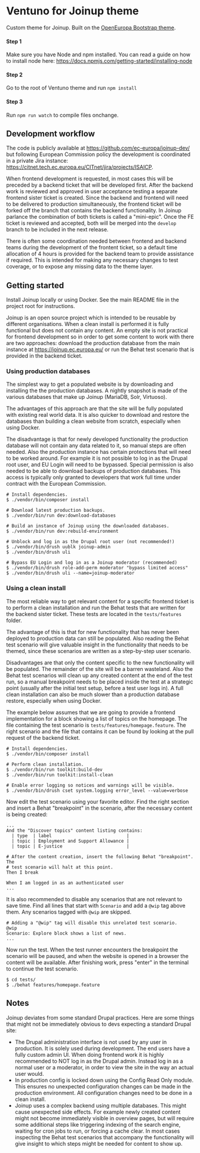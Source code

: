 # Ventuno for Joinup theme

Custom theme for Joinup. Built on the [OpenEuropa Bootstrap
theme](https://github.com/openeuropa/oe_bootstrap_theme).

#### Step 1
Make sure you have Node and npm installed.
You can read a guide on how to install node here:
https://docs.npmjs.com/getting-started/installing-node

#### Step 2
Go to the root of Ventuno theme and run `npm install`

#### Step 3
Run `npm run watch` to compile files onchange.

## Development workflow

The code is publicly available at https://github.com/ec-europa/joinup-dev/ but
following European Commission policy the development is coordinated in a private
Jira instance: https://citnet.tech.ec.europa.eu/CITnet/jira/projects/ISAICP.

When frontend development is requested, in most cases this will be preceded by a
backend ticket that will be developed first. After the backend work is reviewed
and approved in user acceptance testing a separate frontend sister ticket is
created. Since the backend and frontend will need to be delivered to production
simultaneously, the frontend ticket will be forked off the branch that contains
the backend functionality. In Joinup parlance the combination of both tickets is
called a "mini-epic". Once the FE ticket is reviewed and accepted, both will be
merged into the `develop` branch to be included in the next release.

There is often some coordination needed between frontend and backend teams
during the development of the frontent ticket, so a default time allocation of 4
hours is provided for the backend team to provide assistance if required. This
is intended for making any necessary changes to test coverage, or to expose any
missing data to the theme layer.


## Getting started

Install Joinup locally or using Docker. See the main README file in the project
root for instructions.

Joinup is an open source project which is intended to be reusable by different
organisations. When a clean install is performed it is fully functional but does
not contain any content. An empty site is not practical for frontend development
so in order to get some content to work with there are two approaches: download
the production database from the main instance at https://joinup.ec.europa.eu/
or run the Behat test scenario that is provided in the backend ticket.

### Using production databases

The simplest way to get a populated website is by downloading and installing the
the production databases. A nightly snapshot is made of the various databases
that make up Joinup (MariaDB, Solr, Virtuoso).

The advantages of this approach are that the site will be fully populated with
existing real world data. It is also quicker to download and restore the
databases than building a clean website from scratch, especially when using
Docker.

The disadvantage is that for newly developed functionality the production
database will not contain any data related to it, so manual steps are often
needed. Also the production instance has certain protections that will need to
be worked around. For example it is not possible to log in as the Drupal root
user, and EU Login will need to be bypassed. Special permission is also needed
to be able to download backups of production databases. This access is typically
only granted to developers that work full time under contract with the European
Commission.

```shell
# Install dependencies.
$ ./vendor/bin/composer install

# Download latest production backups.
$ ./vendor/bin/run dev:download-databases

# Build an instance of Joinup using the downloaded databases.
$ ./vendor/bin/run dev:rebuild-environment

# Unblock and log in as the Drupal root user (not recommended!)
$ ./vendor/bin/drush uublk joinup-admin
$ ./vendor/bin/drush uli

# Bypass EU Login and log in as a Joinup moderator (recommended)
$ ./vendor/bin/drush role-add-perm moderator "bypass limited access"
$ ./vendor/bin/drush uli --name=joinup-moderator
```

### Using a clean install

The most reliable way to get relevant content for a specific frontend ticket is
to perform a clean installation and run the Behat tests that are written for the
backend sister ticket. These tests are located in the `tests/features` folder.

The advantage of this is that for new functionality that has never been deployed
to production data can still be populated. Also reading the Behat test scenario
will give valuable insight in the functionality that needs to be themed, since
these scenarios are written as a step-by-step user scenario.

Disadvantages are that only the content specific to the new functionality will
be populated. The remainder of the site will be a barren wasteland. Also the
Behat test scenarios will clean up any created content at the end of the test
run, so a manual breakpoint needs to be placed inside the test at a strategic
point (usually after the initial test setup, before a test user logs in). A full
clean installation can also be much slower than a production database restore,
especially when using Docker.

The example below assumes that we are going to provide a frontend implementation
for a block showing a list of topics on the homepage. The file containing the
test scenario is `tests/features/homepage.feature`. The right scenario and the
file that contains it can be found by looking at the pull request of the backend
ticket.

```shell
# Install dependencies.
$ ./vendor/bin/composer install

# Perform clean installation.
$ ./vendor/bin/run toolkit:build-dev
$ ./vendor/bin/run toolkit:install-clean

# Enable error logging so notices and warnings will be visible.
$ ./vendor/bin/drush cset system.logging error_level --value=verbose
```

Now edit the test scenario using your favorite editor. Find the right section
and insert a Behat "breakpoint" in the scenario, after the necessary content is
being created:

```gherkin
...
And the "Discover topics" content listing contains:
  | type  | label                            |
  | topic | Employment and Support Allowance |
  | topic | E-justice                        |

# After the content creation, insert the following Behat "breakpoint". The
# test scenario will halt at this point.
Then I break

When I am logged in as an authenticated user
...
```

It is also recommended to disable any scenarios that are not relevant to save
time. Find all lines that start with `Scenario` and add a `@wip` tag above them.
Any scenarios tagged with `@wip` are skipped.

```gherkin
# Adding a "@wip" tag will disable this unrelated test scenario.
@wip
Scenario: Explore block shows a list of news.
...
```

Now run the test. When the test runner encounters the breakpoint the scenario
will be paused, and when the website is opened in a browser the content will be
available. After finishing work, press "enter" in the terminal to continue the
test scenario.

```shell
$ cd tests/
$ ./behat features/homepage.feature
```

## Notes

Joinup deviates from some standard Drupal practices. Here are some things that
might not be immediately obvious to devs expecting a standard Drupal site:

* The Drupal administration interface is not used by any user in production. It
  is solely used during development. The end users have a fully custom admin UI.
  When doing frontend work it is highly recommended to NOT log in as the Drupal
  admin. Instead log in as a normal user or a moderator, in order to view the
  site in the way an actual user would.
* In production config is locked down using the Config Read Only module. This
  ensures no unexpected configuration changes can be made in the production
  environment. All configuration changes need to be done in a clean install.
* Joinup uses a complex backend using multiple databases. This might cause
  unexpected side effects. For example newly created content might not become
  immediately visible in overview pages, but will require some additional steps
  like triggering indexing of the search engine, waiting for cron jobs to run,
  or forcing a cache clear. In most cases inspecting the Behat test scenarios
  that accompany the functionality will give insight to which steps might be
  needed for content to show up.
